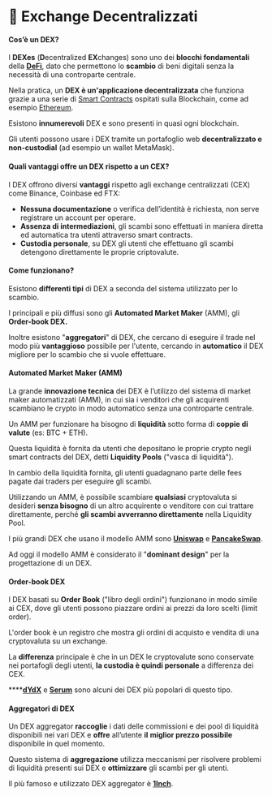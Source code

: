 # 💱 Exchange Decentralizzati

#### **Cos’è un DEX?** <a href="#cose-un-dex" id="cose-un-dex"></a>

I **DEXes** (**D**ecentralized **EX**changes) sono uno dei **blocchi fondamentali** della [**DeFi**](introduzione-alla-defi.md), dato che permettono lo **scambio** di beni digitali senza la necessità di una controparte centrale.&#x20;

Nella pratica, un **DEX è un'applicazione decentralizzata** che funziona grazie a una serie di [Smart Contracts](../ethereum/smart-contracts.md) ospitati sulla Blockchain, come ad esempio [Ethereum](../ethereum/introduzione-a-ethereum.md).

Esistono **innumerevoli** DEX e sono presenti in quasi ogni blockchain.

Gli utenti possono usare i DEX tramite un portafoglio web **decentralizzato e non-custodial** (ad esempio un wallet MetaMask).

#### **Quali vantaggi offre un DEX rispetto a un CEX?** <a href="#quali-vantaggi-offrono" id="quali-vantaggi-offrono"></a>

I DEX offrono diversi **vantaggi** rispetto agli exchange centralizzati (CEX) come Binance, Coinbase ed FTX:

* **Nessuna documentazione** o verifica dell’identità è richiesta, non serve registrare un account per operare.
* **Assenza di intermediazioni**, gli scambi sono effettuati in maniera diretta ed automatica tra utenti attraverso smart contracts.
* **Custodia personale**, su DEX gli utenti che effettuano gli scambi detengono direttamente le proprie criptovalute.

#### **Come funzionano?** <a href="#le-tipologie-di-dex" id="le-tipologie-di-dex"></a>

Esistono **differenti tipi** di DEX a seconda del sistema utilizzato per lo scambio.

I principali e più diffusi sono gli **Automated Market Maker** (AMM), gli **Order-book DEX.**

Inoltre esistono "**aggregatori**" di DEX, che cercano di eseguire il trade nel modo più **vantaggioso**  possibile per l'utente, cercando in **automatico** il DEX migliore per lo scambio che si vuole effettuare.

#### **Automated Market Maker (AMM)** <a href="#automated-market-maker-amm" id="automated-market-maker-amm"></a>

La grande **innovazione tecnica** dei DEX è l’utilizzo del sistema di market maker automatizzati (AMM), in cui sia i venditori che gli acquirenti scambiano le crypto in modo automatico senza una controparte centrale.&#x20;

Un AMM per funzionare ha bisogno di **liquidità** sotto forma di **coppie di valute** (es: BTC + ETH).&#x20;

Questa liquidità è fornita da utenti che depositano le proprie crypto negli smart contracts del DEX, detti **Liquidity Pools** ("vasca di liquidità").&#x20;

In cambio della liquidità fornita, gli utenti guadagnano parte delle fees pagate dai traders per eseguire gli scambi.

Utilizzando un AMM, è possibile scambiare **qualsiasi** cryptovaluta si desideri **senza bisogno** di un altro acquirente o venditore con cui trattare direttamente, perché **gli scambi avverranno direttamente** nella Liquidity Pool.

I più grandi DEX che usano il modello AMM sono [**Uniswap**](https://uniswap.org/) e [**PancakeSwap**](https://pancakeswap.finance/).

Ad oggi il modello AMM è considerato il "**dominant design**" per la progettazione di un DEX.

#### **Order-book DEX** <a href="#order-book-dex" id="order-book-dex"></a>

I DEX basati su **Order Book** ("libro degli ordini") funzionano in modo simile ai CEX, dove gli utenti possono piazzare ordini ai prezzi da loro scelti (limit order).

L'order book è un registro che mostra gli ordini di acquisto e vendita di una cryptovaluta su un exchange.

La **differenza** principale è che in un DEX le cryptovalute sono conservate nei portafogli degli utenti, **la custodia è quindi personale** a differenza dei CEX.

****[**dYdX**](https://dydx.exchange/) e [**Serum**](https://www.projectserum.com/) sono alcuni dei DEX più popolari di questo tipo.

#### **Aggregatori di DEX** <a href="#dex-aggregator" id="dex-aggregator"></a>

Un DEX aggregator **raccoglie** i dati delle commissioni e dei pool di liquidità disponibili nei vari DEX e **offre** all’utente **il** **miglior prezzo possibile** disponibile in quel momento.

Questo sistema di **aggregazione** utilizza meccanismi per risolvere problemi di liquidità presenti sui DEX e **ottimizzare** gli scambi per gli utenti.

Il più famoso e utilizzato DEX aggregator è [**1Inch**](https://1inch.io/).
